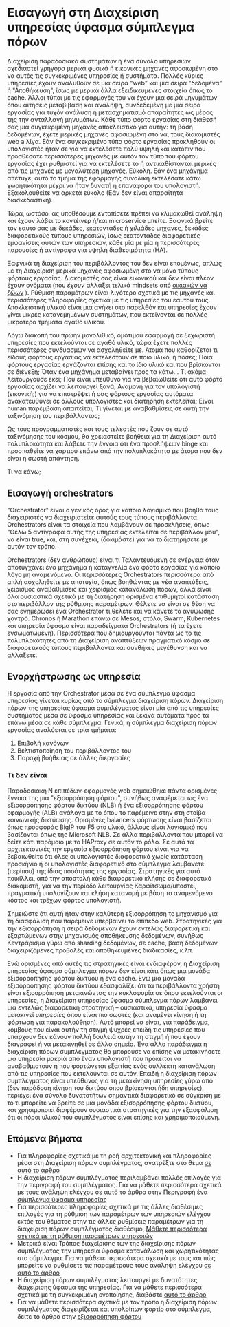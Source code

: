 <properties
   pageTitle="Εισαγωγή στη Διαχείριση υπηρεσίας ύφασμα σύμπλεγμα πόρων | Microsoft Azure"
   description="Μια εισαγωγή στη ύφασμα σύμπλεγμα πόρων Διαχείριση υπηρεσιών."
   services="service-fabric"
   documentationCenter=".net"
   authors="masnider"
   manager="timlt"
   editor=""/>

<tags
   ms.service="Service-Fabric"
   ms.devlang="dotnet"
   ms.topic="article"
   ms.tgt_pltfrm="NA"
   ms.workload="NA"
   ms.date="08/19/2016"
   ms.author="masnider"/>

# <a name="introducing-the-service-fabric-cluster-resource-manager"></a>Εισαγωγή στη Διαχείριση υπηρεσίας ύφασμα σύμπλεγμα πόρων
Διαχείριση παραδοσιακά συστημάτων ή ένα σύνολο υπηρεσιών σχεδιαστεί γρήγορα μερικά φυσικά ή εικονικές μηχανές αφοσιωμένη στο να αυτές τις συγκεκριμένες υπηρεσίες ή συστήματα. Πολλές κύριες υπηρεσίες έχουν αναλυθούν σε μια σειρά "web" και μια σειρά "δεδομένα" ή "Αποθήκευση", ίσως με μερικά άλλα εξειδικευμένες στοιχεία όπως το cache. Άλλοι τύποι με τις εφαρμογές του να έχουν μια σειρά μηνυμάτων όπου αιτήσεις μεταβίβαση και ανάληψη, συνδεδεμένη με μια σειρά εργασίας για τυχόν ανάλυση ή μετασχηματισμό απαραίτητες ως μέρος της την ανταλλαγή μηνυμάτων. Κάθε τύπο φόρτο εργασίας στη διάθεσή σας μια συγκεκριμένη μηχανές αποκλειστικό για αυτήν: τη βάση δεδομένων, έχετε μερικές μηχανές αφοσιωμένη στο να, τους διακομιστές web a λίγα. Εάν ένα συγκεκριμένο τύπο φόρτο εργασίας προκληθούν οι υπολογιστές ήταν σε για να εκτελέσετε πολύ υψηλή και κατόπιν που προσθέσατε περισσότερες μηχανές με αυτόν τον τύπο του φόρτου εργασίας έχει ρυθμιστεί για να εκτελέσετε το ή αντικαθίστανται μερικές από τις μηχανές με μεγαλύτερη μηχανές. Εύκολη. Εάν ένα μηχάνημα απέτυχε, αυτό το τμήμα της εφαρμογής συνολική εκτελέσατε κάτω χωρητικότητα μέχρι να ήταν δυνατή η επαναφορά του υπολογιστή. Εξακολουθείτε να αρκετά εύκολο (Εάν δεν είναι απαραίτητα διασκεδαστική).

Τώρα, ωστόσο, ας υποθέσουμε εντοπίσετε πρέπει να κλιμακωθεί ανάληψη και έχουν λάβει το κοντέινερ ή/και microservice μπείτε. Ξαφνικά βρείτε τον εαυτό σας με δεκάδες, εκατοντάδες ή χιλιάδες μηχανές, δεκάδες διαφορετικούς τύπους υπηρεσιών, ίσως εκατοντάδες διαφορετικές εμφανίσεις αυτών των υπηρεσιών, κάθε μία με μία ή περισσότερες παρουσίες ή αντίγραφα για υψηλή διαθεσιμότητα (HA).

Ξαφνικά τη διαχείριση του περιβάλλοντος του δεν είναι επομένως, απλώς με τη Διαχείριση μερικά μηχανές αφοσιωμένη στο να μόνο τύπους φόρτους εργασίας. Διακομιστές σας είναι εικονικού και δεν είναι πλέον έχουν ονόματα (που *έχουν* αλλάξει τελικά mindsets από [οικιακών να ζώων](http://www.slideshare.net/randybias/architectures-for-open-and-scalable-clouds/20) ). Ρύθμιση παραμέτρων είναι λιγότερο σχετικά με τις μηχανές και περισσότερες πληροφορίες σχετικά με τις υπηρεσίες του εαυτού τους. Αποκλειστική υλικού είναι μια ανήκει στο παρελθόν και υπηρεσίες έχουν γίνει μικρές κατανεμημένων συστημάτων, που εκτείνονται σε πολλές μικρότερα τμήματα αγαθό υλικού.

Λόγω διακοπή του πρώην μονολιθικό, ομότιμου εφαρμογή σε ξεχωριστή υπηρεσίες που εκτελούνται σε αγαθό υλικό, τώρα έχετε πολλές περισσότερες συνδυασμών να ασχοληθείτε με. Άτομα που καθορίζεται τι είδους φόρτους εργασίας να εκτελεστούν σε ποιο υλικό, ή πόσες; Ποια φόρτους εργασίας εργάζονται επίσης και το ίδιο υλικό και που βρίσκονται σε διένεξη; Όταν ένα μηχάνημα μεταβαίνει προς τα κάτω... Τι ακόμα λειτουργούσε εκεί; Που είναι υπεύθυνο για να βεβαιωθείτε ότι αυτό φόρτο εργασίας αρχίζει να λειτουργεί ξανά; Αναμονή για τον υπολογιστή (εικονική;) για να επιστρέψει ή σας φόρτους εργασίας αυτόματα ανακατευθύνει σε άλλους υπολογιστές και διατήρηση εκτελείται; Είναι human παρέμβαση απαιτείται; Τι γίνεται με αναβαθμίσεις σε αυτή την ταξινόμηση του περιβάλλοντος;

Ως τους προγραμματιστές και τους τελεστές που ζουν σε αυτό ταξινόμησης του κόσμου, θα χρειαστείτε βοήθεια για τη Διαχείριση αυτό πολυπλοκότητα και λάβετε την έννοια ότι ένα προσλήψεων binge και προσπαθείτε να χαρτιού επάνω από την πολυπλοκότητα με άτομα που δεν είναι η σωστή απάντηση.

Τι να κάνω;

## <a name="introducing-orchestrators"></a>Εισαγωγή orchestrators
"Orchestrator" είναι ο γενικός όρος για κάποιο λογισμικό που βοηθά τους διαχειριστές να διαχειριστείτε αυτούς τους τύπους περιβάλλοντα. Orchestrators είναι τα στοιχεία που λαμβάνουν σε προσκλήσεις, όπως "Θέλω 5 αντίγραφα αυτής της υπηρεσίας εκτελείται σε περιβάλλον μου", να είναι true, και, στη συνέχεια, (δοκιμάστε) για να το διατηρήσετε με αυτόν τον τρόπο.

Orchestrators (δεν ανθρώπους) είναι τι Ταλαντευόμενη σε ενέργεια όταν αποτυγχάνει ένα μηχάνημα ή καταγγελία ένα φόρτο εργασίας για κάποιο λόγο μη αναμενόμενο. Οι περισσότερες Orchestrators περισσότερα από απλή ασχοληθείτε με αποτυχία, όπως βοηθώντας με νέα αναπτύξεις, χειρισμός αναβαθμίσεις και χειρισμός κατανάλωση πόρων, αλλά είναι όλα ουσιαστικά σχετικά με τη διατήρηση ορισμένα επιθυμητοί κατάσταση στο περιβάλλον της ρύθμισης παραμέτρων. Θέλετε να είναι σε θέση να σας ενημερώσει ένα Orchestrator τι θέλετε και να κάνετε το ανύψωσης χοντρό. Chronos ή Marathon επάνω σε Mesos, στόλο, Swarm, Kubernetes και υπηρεσία ύφασμα είναι παραδείγματα Orchestrators (ή τα έχετε ενσωματωμένη). Περισσότερα που δημιουργούνται πάντα ως το τις πολυπλοκότητες από τη Διαχείριση αναπτύξεων πραγματικό κόσμο σε διαφορετικούς τύπους περιβάλλοντα και συνθήκες μεγέθυνση και να αλλάξετε.

## <a name="orchestration-as-a-service"></a>Ενορχήστρωσης ως υπηρεσία
Η εργασία από την Orchestrator μέσα σε ένα σύμπλεγμα ύφασμα υπηρεσίας γίνεται κυρίως από το σύμπλεγμα διαχείριση πόρων. Διαχείριση πόρων της υπηρεσίας ύφασμα συμπλέγματος είναι μία από τις υπηρεσίες συστήματος μέσα σε ύφασμα υπηρεσίας και ξεκινά αυτόματα προς τα επάνω μέσα σε κάθε σύμπλεγμα.  Γενικά, η σύμπλεγμα διαχείριση πόρων εργασίας αναλύεται σε τρία τμήματα:

1. Επιβολή κανόνων
2. Βελτιστοποίηση του περιβάλλοντος του
3. Παροχή βοήθειας σε άλλες διεργασίες

### <a name="what-it-isnt"></a>Τι δεν είναι
Παραδοσιακή N επιπέδων-εφαρμογές web σημειώθηκε πάντα ορισμένες έννοια της μια "εξισορρόπηση φόρτου", συνήθως αναφέρεται ως ένα εξισορρόπησης φόρτου δικτύου (NLB) ή ένα εξισορρόπησης φόρτου εφαρμογής (ALB) ανάλογα με το όπου το παρέμεινε στην στη στοίβα κοινωνικής δικτύωσης. Ορισμένες balancers φόρτωσης είναι βασίζεται όπως προσφοράς BigIP του F5 στο υλικό, άλλους είναι λογισμικό που βασίζονται όπως της Microsoft NLB. Σε άλλα περιβάλλοντα που μπορεί να δείτε κάτι παρόμοιο με το HAProxy σε αυτόν το ρόλο. Σε αυτά τα αρχιτεκτονικές την εργασία εξισορρόπηση φόρτου είναι για να βεβαιωθείτε ότι όλες οι υπολογιστές διαφορετικό χωρίς κατάσταση προσκήνιο ή οι υπολογιστές διαφορετικό στο σύμπλεγμα λαμβάνετε (περίπου) της ίδιας ποσότητας της εργασίας. Στρατηγικές για αυτό ποικίλλει, από την αποστολή κάθε διαφορετικό κλήσης σε διαφορετικό διακομιστή, για να την περίοδο λειτουργίας Καρφίτσωμα/υποστεί, πραγματική υπολογίζουν και κλήση κατανομή με βάση το αναμενόμενο κόστος και τρέχων φόρτος υπολογιστή.

Σημειώστε ότι αυτή ήταν στην καλύτερη εξισορρόπηση το μηχανισμό για τη διασφάλιση που παρέμεινε υπερβαίνει το επίπεδο web. Στρατηγικές για την εξισορρόπηση η σειρά δεδομένων έχουν εντελώς διαφορετική και εξαρτώμενων στην μηχανισμός αποθήκευσης δεδομένων, συνήθως Κεντράρισμα γύρω από sharding δεδομένων, σε cache, βάση δεδομένων διαχειριζόμενες προβολές και αποθηκευμένες διαδικασίες, κ.λπ.

Ενώ ορισμένες από αυτές τις στρατηγικές είναι ενδιαφέρον, η Διαχείριση υπηρεσίας ύφασμα σύμπλεγμα πόρων δεν είναι κάτι όπως μια μονάδα εξισορρόπησης φόρτου δικτύου ή ένα cache. Ενώ μια μονάδα εξισορρόπησης φόρτου δικτύου εξασφαλίζει ότι τα περιβάλλοντα χρήστη είναι εξισορρόπηση μετακινώντας την κυκλοφορία σε όπου εκτελούνται οι υπηρεσίες, η Διαχείριση υπηρεσίας ύφασμα σύμπλεγμα πόρων λαμβάνει μια εντελώς διαφορετική στρατηγική – ουσιαστικά, υπηρεσία ύφασμα μετακινεί *υπηρεσίες* όπου είναι πιο σωστές (και αναμένει κίνηση ή τη φόρτωση για παρακολούθηση). Αυτό μπορεί να είναι, για παράδειγμα, κόμβους που είναι αυτήν τη στιγμή ψυχρές επειδή τις υπηρεσίες που υπάρχουν δεν κάνουν πολλή δουλειά αυτήν τη στιγμή ή που έχουν διαγραφεί ή να μετακινηθεί σε άλλο σημείο. Ένα άλλο παράδειγμα η διαχείριση πόρων συμπλέγματος θα μπορούσε να επίσης να μετακινήσετε μια υπηρεσία μακριά από έναν υπολογιστή που πρόκειται να αναβαθμιστούν ή που φορτώνεται εξαιτίας ενός συλλέκτη κατανάλωση από τις υπηρεσίες που εκτελούνται σε αυτόν. Επειδή η διαχείριση πόρων συμπλέγματος είναι υπεύθυνος για τη μετακίνηση υπηρεσίες γύρω από (δεν παράδοση κίνηση του δικτύου όπου βρίσκονται ήδη υπηρεσίες), περιέχει ένα σύνολο δυνατοτήτων σημαντικά διαφορετικό σε σύγκριση με το τι μπορείτε να βρείτε σε μια μονάδα εξισορρόπησης φόρτου δικτύου, και χρησιμοποιεί διαφέρουν ουσιαστικά στρατηγικές για την εξασφάλιση ότι οι πόροι υλικού του συμπλέγματος είναι επίσης και χρησιμοποιούμενη.

## <a name="next-steps"></a>Επόμενα βήματα
- Για πληροφορίες σχετικά με τη ροή αρχιτεκτονική και πληροφορίες μέσα στη Διαχείριση πόρων συμπλέγματος, ανατρέξτε στο θέμα [σε αυτό το άρθρο](service-fabric-cluster-resource-manager-architecture.md)
- Η διαχείριση πόρων συμπλέγματος περιλαμβάνει πολλές επιλογές για την περιγραφή του συμπλέγματος. Για να μάθετε περισσότερα σχετικά με τους ανάληψη ελέγχου σε αυτό το άρθρο στην [Περιγραφή ένα σύμπλεγμα ύφασμα υπηρεσίας](service-fabric-cluster-resource-manager-cluster-description.md)
- Για περισσότερες πληροφορίες σχετικά με τις άλλες διαθέσιμες επιλογές για τη ρύθμιση των παραμέτρων των υπηρεσιών ελέγχου εκτός του θέματος στην τις άλλες ρυθμίσεις παραμέτρων για τη διαχείριση πόρων συμπλέγματος διαθέσιμο, [Μάθετε περισσότερα σχετικά με τη ρύθμιση παραμέτρων υπηρεσιών](service-fabric-cluster-resource-manager-configure-services.md)
- Μετρικά είναι Τρόπος διαχείρισης των της διαχείρισης πόρων συμπλέγματος την υπηρεσία ύφασμα κατανάλωση και χωρητικότητας στο σύμπλεγμα. Για να μάθετε περισσότερα σχετικά με τους και πώς μπορείτε να ρυθμίσετε τις παραμέτρους τους ανάληψη ελέγχου [σε αυτό το άρθρο](service-fabric-cluster-resource-manager-metrics.md)
- Η διαχείριση πόρων συμπλέγματος λειτουργεί με δυνατότητες διαχείρισης ύφασμα της υπηρεσίας. Για να μάθετε περισσότερα σχετικά με τη συγκεκριμένη ενοποίησης, διαβάστε [αυτό το άρθρο](service-fabric-cluster-resource-manager-management-integration.md)
- Για να μάθετε περισσότερα σχετικά με τον τρόπο η διαχείριση πόρων συμπλέγματος διαχειρίζεται και υπολοίπων φορτίο στο σύμπλεγμα, δείτε το άρθρο στην [εξισορρόπηση φόρτου](service-fabric-cluster-resource-manager-balancing.md)
